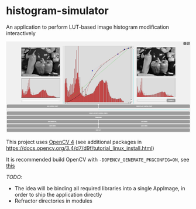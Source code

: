 # histogram-simulator
An application to perform LUT-based image histogram modification interactively

![alt text](./assets/simulator.png "Simulator overview")

This project uses [OpenCV 4](https://github.com/opencv/opencv/tree/4.10.0) (see additional packages in https://docs.opencv.org/3.4/d7/d9f/tutorial_linux_install.html)

It is recommended build OpenCV with `-DOPENCV_GENERATE_PKGCONFIG=ON`, see [this](https://stackoverflow.com/questions/15320267/package-opencv-was-not-found-in-the-pkg-config-search-path)

_TODO_:

- The idea will be binding all required libraries into a single AppImage, in order to ship the application directly
- Refractor directories in modules
